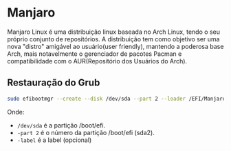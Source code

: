 # Manjaro

Manjaro Linux é uma distribuição linux baseada no Arch Linux, tendo o seu próprio conjunto de repositórios. A distribuição tem como objetivo ser uma nova "distro" amigável ao usuário(user friendly), mantendo a poderosa base Arch, mais notavelmente o gerenciador de pacotes Pacman e compatibilidade com o AUR(Repositório dos Usuários do Arch).

## Restauração do Grub

```bash
sudo efibootmgr --create --disk /dev/sda --part 2 --loader /EFI/Manjaro/grubx64.efi --label "Manjaro GRUB" --verbose
```

Onde:

* `/dev/sda`  é  a partição /boot/efi.
* `-part 2` é o número da partição /boot/efi (sda2).
* `-label` é a label (opcional)
